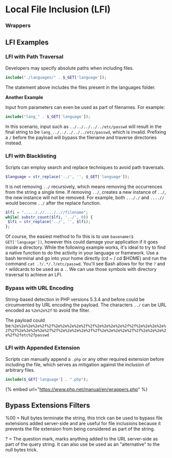 # Local File Inclusion \(LFI\)

### Wrappers

## LFI Examples

### LFI with Path Traversal

Developers may specify absolute paths when including files.

```php
include("./languages/" . $_GET['language']);
```

The statement above includes the files present in the languages folder. 

**Another Example**

Input from parameters can even be used as part of filenames. For example:

```php
include("lang_" . $_GET['language']);
```

In this scenario, input such as `../../../../../etc/passwd` will result in the final string to be `lang_../../../../../etc/passwd`, which is invalid. Prefixing a `/` before the payload will bypass the filename and traverse directories instead.

### LFI with Blacklisting

Scripts can employ search and replace techniques to avoid path traversals. 

```php
$language = str_replace('../', '', $_GET['language']);
```

It is not removing `../` recursively, which means removing the occurrences from the string a single time. If removing `../`, creates a new instance of `../`, the new instance will not be removed. For example, both `..././` and `....//` would become `../` after the replace function.

```php
$lfi = "....././/..../..//filename";
while( substr_count($lfi, '../', 0)) {
 $lfi = str_replace('../', '', $lfi);
};
```

Of course, the easiest method to fix this is to use `basename($ GET['language'])`, however this could damage your application if it goes inside a directory. While the following example works, it's ideal to try to find a native function to do the activity in your language or framework. Use a bash terminal and go into your home directly \(cd ~ / cd $HOME\) and run the command `cat .?/.*/.?/etc/passwd`. You'll see Bash allows for for the `?` and `*` wildcards to be used as a `.`.  We can use those symbols with directory traversal to achieve an LFI.

### **Bypass with URL Encoding**

String-based detection in PHP versions 5.3.4 and before could be circumvented by URL encoding the payload. The characters `../` can be URL encoded as `%2e%2e%2f` to avoid the filter.

The payload could be:`%2e%2e%2e%2e%2f%2f%2e%2e%2e%2e%2f%2f%2e%2e%2e%2e%2f%2f%2e%2e%2e%2e%2f%2f%2e%2e%2e%2e%2f%2f%2e%2e%2e%2e%2f%2f%2e%2e%2e%2e%2f%2f%2e%2e%2e%2e%2f%2fetc%2fpasswd`

### LFI with Appended Extension

Scripts can manually append a `.php` or any other required extension before including the file, which serves as mitigation against the inclusion of arbitrary files.

```php
include($_GET['language'] . ".php");
```

{% embed url="https://www.php.net/manual/en/wrappers.php" %}

## Bypass Extensions Filters

%00 = Null bytes terminate the string, this trick can be used to bypass file extensions added server-side and are useful for file inclusions because it prevents the file extension from being considered as part of the string. 

? = The question mark, marks anything added to the URL server-side as part of the query string. It can also use be used as an "alternative" to the null bytes trick.

